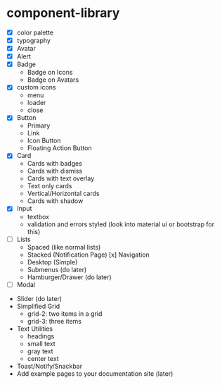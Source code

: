# component-library
- [x] color palette
- [x] typography
- [x] Avatar
- [x] Alert
- [x] Badge
    - Badge on Icons
    - Badge on Avatars
- [x] custom icons
    - menu
    - loader
    - close
- [x] Button
    - Primary
    - Link
    - Icon Button
    - Floating Action Button
- [x] Card
    - Cards with badges
    - Cards with dismiss
    - Cards with text overlay
    - Text only cards
    - Vertical/Horizontal cards
    - Cards with shadow
- [x] Input
    - textbox
    - validation and errors styled (look into material ui or bootstrap for this)
- [ ] Lists
    - Spaced (like normal lists)
    - Stacked (Notification Page)
[x] Navigation
    - Desktop (Simple)
    - Submenus (do later)
    - Hamburger/Drawer (do later)
- [ ] Modal
- Slider (do later)
- Simplified Grid
    - grid-2: two items in a grid
    - grid-3: three items
- Text Utilities
    - headings
    - small text
    - gray text
    - center text
- Toast/Notify/Snackbar
- Add example pages to your documentation site (later)